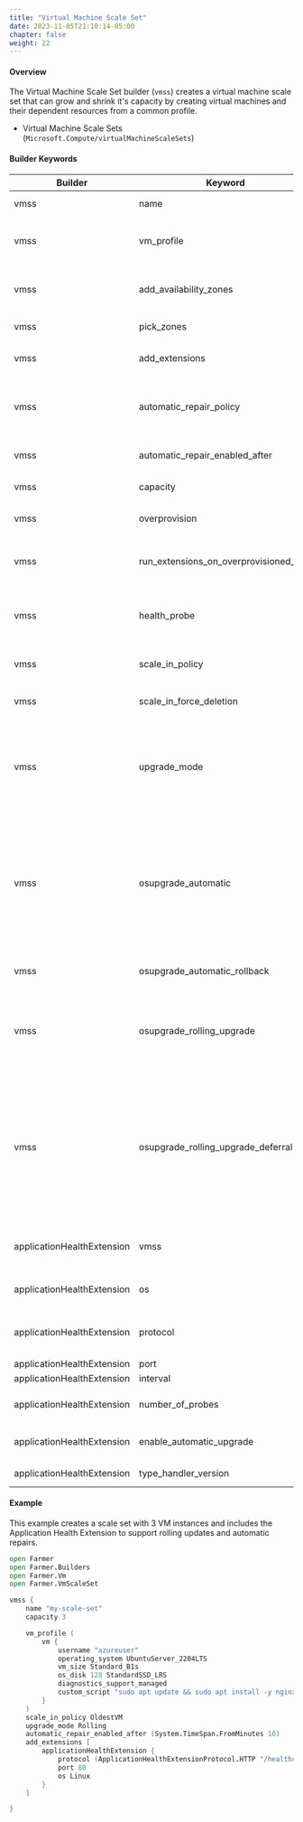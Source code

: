 ```yaml
---
title: "Virtual Machine Scale Set"
date: 2023-11-05T21:10:14-05:00
chapter: false
weight: 22
---
```


#### Overview
The Virtual Machine Scale Set builder (`vmss`) creates a virtual machine scale set that can grow and shrink it's capacity by creating virtual machines and their dependent resources from a common profile.

* Virtual Machine Scale Sets (`Microsoft.Compute/virtualMachineScaleSets`)

#### Builder Keywords

| Builder                    | Keyword                               | Purpose                                                                                                                                                                                                   |
|----------------------------|---------------------------------------|-----------------------------------------------------------------------------------------------------------------------------------------------------------------------------------------------------------|
| vmss                       | name                                  | Sets the name of the VM scale set.                                                                                                                                                                        |
| vmss                       | vm_profile                            | Defines a profile for VM's in the scale set using the `vm` builder to support all the same functionality as a single VM.                                                                                  |
| vmss                       | add_availability_zones                | Adds one or more availability zones so VM resources will be distributed across those zones.                                                                                                               |
| vmss                       | pick_zones                            | Picks availability zones within a region.                                                                                                                                                                                                          |
| vmss                       | add_extensions                        | Adds extensions that will be automatically installed on VMs when scaling out.                                                                                                                             |
| vmss                       | automatic_repair_policy               | Enables automatically replacing VMs in the scale set that report as unhealthy. Requires adding the Application Health Extension.                                                                          |
| vmss                       | automatic_repair_enabled_after        | Defines a grace period after becoming unhealthy before replacing the instance.                                                                                                                            |
| vmss                       | capacity                              | The number of VM instances in the scale set.                                                                                                                                                              |
| vmss                       | overprovision                         | Specifies whether the Virtual Machine Scale Set should be overprovisioned.                                                                                                                                                   |
| vmss                       | run_extensions_on_overprovisioned_vms | When Overprovision is enabled, extensions are launched on all VMs, unless disabled.                                                                                                                                                   |
| vmss                       | health_probe                          | If not using an application health extension, this refers to a load balancer health probe that can indicate instance health.                                                                              |
| vmss                       | scale_in_policy                       | Specify the policy for determining which VMs to remove when scaling in.                                                                                                                                   |
| vmss                       | scale_in_force_deletion               | Indicates the VMs should be force deleted so they free the resources more quickly.                                                                                                                        |
| vmss                       | upgrade_mode                          | Specify Manual, Automatic, or Rolling upgrades. Rolling upgrades require the Application Health Extension or a Health Probe to ensure newly replaced instances are healthy before replacing more of them. |
| vmss                       | osupgrade_automatic                   | Indicates whether OS upgrades should automatically be applied to scale set instances in a rolling fashion when a newer version of the OS image becomes available. Default value is false. If this is set to true for Windows based scale sets, enableAutomaticUpdates is automatically set to false and cannot be set to true. |
| vmss                       | osupgrade_automatic_rollback          | Whether OS image rollback feature should be enabled. Enabled by default. |
| vmss                       | osupgrade_rolling_upgrade             | Indicates whether rolling upgrade policy should be used during Auto OS Upgrade. Default value is false. Auto OS Upgrade will fallback to the default policy if no policy is defined on the VMSS. |
| vmss                       | osupgrade_rolling_upgrade_deferral    | Indicates whether Auto OS Upgrade should undergo deferral. Deferred OS upgrades will send advanced notifications on a per-VM basis that an OS upgrade from rolling upgrades is incoming, via the IMDS tag 'Platform.PendingOSUpgrade'. The upgrade then defers until the upgrade is approved via an ApproveRollingUpgrade call. |
| applicationHealthExtension | vmss                                  | When adding the extension as a resource, this specifies the VM scale set it should be applied to.                                                                                                         |
| applicationHealthExtension | os                                    | Operating system (Linux or Windows) to install the correct extension for that OS.                                                                                                                         |
| applicationHealthExtension | protocol                              | Protocol (TCP, HTTP, or HTTPS) to probe, and if specifying HTTP or HTTPS, include the path.                                                                                                               |
| applicationHealthExtension | port                                  | TCP port to probe.                                                                                                                                                                                        |
| applicationHealthExtension | interval                              | Interval to probe for health.                                                                                                                                                                             |
| applicationHealthExtension | number_of_probes                      | Sets the number of times the probe must fail to consider this instance a failure.                                                                                                                            |
| applicationHealthExtension | enable_automatic_upgrade              | Enable/Disable automatic extension upgrade (not enabled by default)         |
| applicationHealthExtension | type_handler_version                  | Extension version (default: "1.0")         |


#### Example

This example creates a scale set with 3 VM instances and includes the Application Health Extension to support rolling updates and automatic repairs.

```fsharp
open Farmer
open Farmer.Builders
open Farmer.Vm
open Farmer.VmScaleSet

vmss {
    name "my-scale-set"
    capacity 3

    vm_profile (
        vm {
            username "azureuser"
            operating_system UbuntuServer_2204LTS
            vm_size Standard_B1s
            os_disk 128 StandardSSD_LRS
            diagnostics_support_managed
            custom_script "sudo apt update && sudo apt install -y nginx"
        }
    )
    scale_in_policy OldestVM
    upgrade_mode Rolling
    automatic_repair_enabled_after (System.TimeSpan.FromMinutes 10)
    add_extensions [
        applicationHealthExtension {
            protocol (ApplicationHealthExtensionProtocol.HTTP "/healthcheck")
            port 80
            os Linux
        }
    ]

}
```
